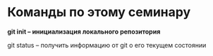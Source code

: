 # Команды по этому семинару
__git init – инициализация локального репозитория__

git status – получить информацию от git о его текущем состоянии